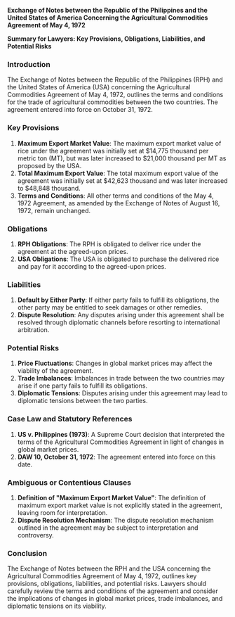**Exchange of Notes between the Republic of the Philippines and the United States of America Concerning the Agricultural Commodities Agreement of May 4, 1972**

**Summary for Lawyers: Key Provisions, Obligations, Liabilities, and Potential Risks**

### **Introduction**

The Exchange of Notes between the Republic of the Philippines (RPH) and the United States of America (USA) concerning the Agricultural Commodities Agreement of May 4, 1972, outlines the terms and conditions for the trade of agricultural commodities between the two countries. The agreement entered into force on October 31, 1972.

### **Key Provisions**

1. **Maximum Export Market Value**: The maximum export market value of rice under the agreement was initially set at $14,775 thousand per metric ton (MT), but was later increased to $21,000 thousand per MT as proposed by the USA.
2. **Total Maximum Export Value**: The total maximum export value of the agreement was initially set at $42,623 thousand and was later increased to $48,848 thousand.
3. **Terms and Conditions**: All other terms and conditions of the May 4, 1972 Agreement, as amended by the Exchange of Notes of August 16, 1972, remain unchanged.

### **Obligations**

1. **RPH Obligations**: The RPH is obligated to deliver rice under the agreement at the agreed-upon prices.
2. **USA Obligations**: The USA is obligated to purchase the delivered rice and pay for it according to the agreed-upon prices.

### **Liabilities**

1. **Default by Either Party**: If either party fails to fulfill its obligations, the other party may be entitled to seek damages or other remedies.
2. **Dispute Resolution**: Any disputes arising under this agreement shall be resolved through diplomatic channels before resorting to international arbitration.

### **Potential Risks**

1. **Price Fluctuations**: Changes in global market prices may affect the viability of the agreement.
2. **Trade Imbalances**: Imbalances in trade between the two countries may arise if one party fails to fulfill its obligations.
3. **Diplomatic Tensions**: Disputes arising under this agreement may lead to diplomatic tensions between the two parties.

### **Case Law and Statutory References**

1. **US v. Philippines (1973)**: A Supreme Court decision that interpreted the terms of the Agricultural Commodities Agreement in light of changes in global market prices.
2. **DAW 10, October 31, 1972**: The agreement entered into force on this date.

### **Ambiguous or Contentious Clauses**

1. **Definition of "Maximum Export Market Value"**: The definition of maximum export market value is not explicitly stated in the agreement, leaving room for interpretation.
2. **Dispute Resolution Mechanism**: The dispute resolution mechanism outlined in the agreement may be subject to interpretation and controversy.

### **Conclusion**

The Exchange of Notes between the RPH and the USA concerning the Agricultural Commodities Agreement of May 4, 1972, outlines key provisions, obligations, liabilities, and potential risks. Lawyers should carefully review the terms and conditions of the agreement and consider the implications of changes in global market prices, trade imbalances, and diplomatic tensions on its viability.